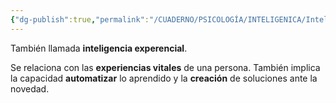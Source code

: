```yaml
---
{"dg-publish":true,"permalink":"/CUADERNO/PSICOLOGÍA/INTELIGENICA/Inteligencia creativa/"}
---
```


También llamada **inteligencia experencial**.

Se relaciona con las **experiencias vitales** de una persona. También implica la capacidad **automatizar** lo aprendido y la **creación** de soluciones ante la novedad.